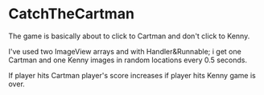 # CatchTheCartman
The game is basically about to click to Cartman and don't click to Kenny.

I've used two ImageView arrays and with Handler&Runnable; i get one Cartman and one Kenny images in random locations every 0.5 seconds.

If player hits Cartman player's score increases if player hits Kenny game is over.
